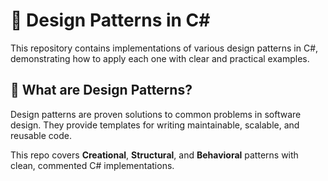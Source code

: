 # 🎯 Design Patterns in C#

This repository contains implementations of various design patterns in C#, demonstrating how to apply each one with clear and practical examples.

## 🧠 What are Design Patterns?

Design patterns are proven solutions to common problems in software design. They provide templates for writing maintainable, scalable, and reusable code.

This repo covers **Creational**, **Structural**, and **Behavioral** patterns with clean, commented C# implementations.
